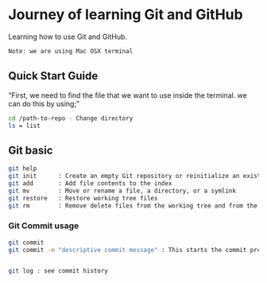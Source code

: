 # Journey of learning Git and GitHub
Learning how to use Git and GitHub.

```bash
Note: we are using Mac OSX terminal
```
## Quick Start Guide 
“First, we need to find the file that we want to use inside the terminal. we can do this by using;”

```bash
cd /path-to-repo - Change directory 
ls = list
```

## Git basic  

```bash
git help
git init      : Create an empty Git repository or reinitialize an existing one
git add       : Add file contents to the index
git mv        : Move or rename a file, a directory, or a symlink
git restore   : Restore working tree files
git rm        : Remove delete files from the working tree and from the index
```

### Git Commit usage 

```bash
git commit 
git commit -m "descriptive commit message" : This starts the commit process, and allows you to include the commit message at the same time.


git log : see commit history 